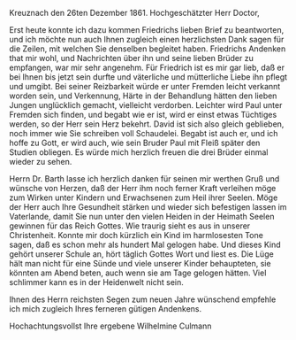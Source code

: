  Kreuznach den 26ten Dezember 1861.
Hochgeschätzter Herr Doctor,

Erst heute konnte ich dazu kommen Friedrichs lieben Brief zu beantworten, und ich möchte nun auch Ihnen zugleich einen herzlichsten Dank sagen für die Zeilen, mit welchen Sie denselben begleitet haben. Friedrichs Andenken that mir wohl, und Nachrichten über ihn und seine lieben Brüder zu empfangen, war mir sehr angenehm. Für Friedrich ist es mir gar lieb, daß er bei Ihnen bis jetzt sein durfte und väterliche und mütterliche Liebe ihn pflegt und umgibt. Bei seiner Reizbarkeit würde er unter Fremden leicht verkannt worden sein, und Verkennung, Härte in der Behandlung hätten den lieben Jungen unglücklich gemacht, vielleicht verdorben. Leichter wird Paul unter Fremden sich finden, und begabt wie er ist, wird er einst etwas Tüchtiges werden, so der Herr sein Herz bekehrt. David ist sich also gleich geblieben, noch immer wie Sie schreiben voll Schaudelei. Begabt ist auch er, und ich hoffe zu Gott, er wird auch, wie sein Bruder Paul mit Fleiß später den Studien obliegen. Es würde mich herzlich freuen die drei Brüder einmal wieder zu sehen.

Herrn Dr. Barth lasse ich herzlich danken für seinen mir werthen Gruß und wünsche von Herzen, daß der Herr ihm noch ferner Kraft verleihen möge zum Wirken unter Kindern und Erwachsenen zum Heil ihrer Seelen. Möge der Herr auch Ihre Gesundheit stärken und wieder sich befestigen lassen im Vaterlande, damit Sie nun unter den vielen Heiden in der Heimath Seelen gewinnen für das Reich Gottes. Wie traurig sieht es aus in unserer Christenheit. Konnte mir doch kürzlich ein Kind im harmlosesten Tone sagen, daß es schon mehr als hundert Mal gelogen habe. Und dieses Kind gehört unserer Schule an, hört täglich Gottes Wort und liest es. Die Lüge hält man nicht für eine Sünde und viele unserer Kinder behaupteten, sie könnten am Abend beten, auch wenn sie am Tage gelogen hätten. Viel schlimmer kann es in der Heidenwelt nicht sein.

Ihnen des Herrn reichsten Segen zum neuen Jahre wünschend empfehle ich mich zugleich Ihres ferneren gütigen Andenkens.

 Hochachtungsvollst
 Ihre
 ergebene
 Wilhelmine Culmann

